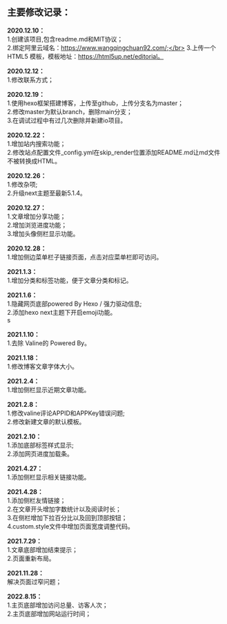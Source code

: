 ## 主要修改记录：
**2020.12.10：</br>**
1.创建该项目,包含readme.md和MIT协议；</br>
2.绑定阿里云域名：https://www.wangqingchuan92.com/;</br>
3.上传一个HTML5 模板，模板地址：https://html5up.net/editorial。</br>

**2020.12.12：</br>**
1.修改联系方式；</br>

**2020.12.19：</br>**
1.使用hexo框架搭建博客，上传至github，上传分支名为master；</br>
2.修改master为默认branch，删除main分支；</br>
3.在调试过程中有过几次删除并新建io项目。</br>

**2020.12.22：</br>**
1.增加站内搜索功能；</br>
2.修改站点配置文件_config.yml在skip_render位置添加README.md让md文件不被转换成HTML。</br>

**2020.12.26：</br>**
1.修改杂项;</br>
2.升级next主题至最新5.1.4。</br>

**2020.12.27：</br>**
1.文章增加分享功能；</br>
2.增加浏览进度功能；</br>
3.增加头像侧栏显示功能。</br>

**2020.12.28：</br>**
1.增加侧边菜单栏子链接页面，点击对应菜单栏即可访问。</br>

**2021.1.3：</br>**
1.增加分类和标签功能，便于文章分类和标记。</br>

**2021.1.6：</br>**
1.隐藏网页底部powered By Hexo / 强力驱动信息;</br>
2.添加hexo next主题下开启emoji功能。</br>s

**2021.1.10：</br>**
1.去除 Valine的 Powered By。</br>

**2021.1.18：</br>**
1.修改博客文章字体大小。</br>

**2021.2.4：</br>**
1.增加侧栏显示近期文章功能。</br>

**2021.2.8：</br>**
1.修改valine评论APPID和APPKey错误问题;</br>
2.修改新建文章的默认模板。</br>

**2021.2.10：</br>**
1.添加底部标签样式显示;</br>
2.添加网页进度加载条。</br>

**2021.4.27：</br>**
1.添加侧栏显示相关链接功能。</br>

**2021.4.28：</br>**
1.添加侧栏友情链接；</br>
2.在文章开头增加字数统计以及阅读时长；</br>
3.在侧栏增加下拉百分比以及回到顶部按钮；</br>
4.custom.style文件中增加页面宽度调整代码。</br>

**2021.7.29：</br>**
1.文章底部增加结束提示；</br>
2.页面重新布局。</br>

**2021.11.28：</br>**
解决页面过窄问题；</br>

**2022.8.15：</br>**
1.主页底部增加访问总量、访客人次；</br>
2.主页底部增加网站运行时间；</br>